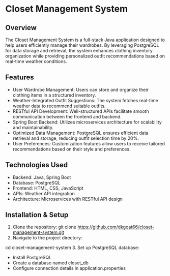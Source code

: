 # Closet Management System

## Overview

The Closet Management System is a full-stack Java application designed to help users efficiently manage their wardrobes. By leveraging PostgreSQL for data storage and retrieval, the system enhances clothing inventory organization while providing personalized outfit recommendations based on real-time weather conditions.

## Features

* User Wardrobe Management: Users can store and organize their clothing items in a structured inventory.
* Weather-Integrated Outfit Suggestions: The system fetches real-time weather data to recommend suitable outfits.
* RESTful API Development: Well-structured APIs facilitate smooth communication between the frontend and backend.
* Spring Boot Backend: Utilizes microservices architecture for scalability and maintainability.
* Optimized Data Management: PostgreSQL ensures efficient data retrieval and storage, reducing outfit selection time by 20%.
* User Preferences: Customization features allow users to receive tailored recommendations based on their style and preferences.

## Technologies Used
* Backend: Java, Spring Boot
* Database: PostgreSQL
* Frontend: HTML, CSS, JavaScript
* APIs: Weather API integration
* Architecture: Microservices with RESTful API design

## Installation & Setup

1. Clone the repository:
git clone https://github.com/dkgoat66/closet-management-system.git
2. Navigate to the project directory:

cd closet-management-system
3. Set up PostgreSQL database:
* Install PostgreSQL
* Create a database named closet_db
* Configure connection details in application.properties



